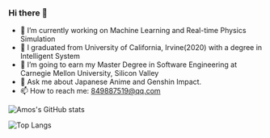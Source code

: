 ### Hi there 👋

<!--
**AmosChenZixuan/AmosChenZixuan** is a ✨ _special_ ✨ repository because its `README.md` (this file) appears on your GitHub profile.

Here are some ideas to get you started:

- 🔭 I’m currently working on ...
- 🌱 I’m currently learning ...
- 👯 I’m looking to collaborate on ...
- 🤔 I’m looking for help with ...
- 💬 Ask me about ...
- 📫 How to reach me: ...
- 😄 Pronouns: ...
- ⚡ Fun fact: ...
-->

- 🌱 I’m currently working on Machine Learning and Real-time Physics Simulation
- 👯 I graduated from University of California, Irvine(2020) with a degree in Intelligent System
- 🤔 I’m going to earn my Master Degree in Software Engineering at Carnegie Mellon University, Silicon Valley
- 💬 Ask me about Japanese Anime and Genshin Impact.
- 📫 How to reach me: 849887519@qq.com

![Amos's GitHub stats](https://github-readme-stats.vercel.app/api?username=AmosChenZixuan&count_private=true&theme=dark)

![Top Langs](https://github-readme-stats.vercel.app/api/top-langs?username=AmosChenZixuan&layout=compact&count_private=true&theme=dark)
